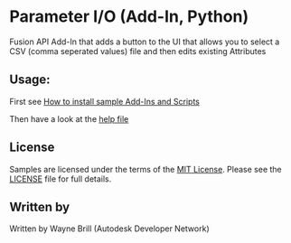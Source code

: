 # Parameter I/O (Add-In, Python)
Fusion API Add-In that adds a button to the UI that allows you to select a CSV (comma seperated values) file and then edits existing Attributes

## Usage:
First see [How to install sample Add-Ins and Scripts](https://rawgit.com/AutodeskFusion360/AutodeskFusion360.github.io/master/Installation.html)

Then have a look at the [help file](https://rawgit.com/AutodeskFusion360/ParameterIO_Python/master/helpfile.html)

## License
Samples are licensed under the terms of the [MIT License](http://opensource.org/licenses/MIT). Please see the [LICENSE](LICENSE) file for full details.

## Written by

Written by Wayne Brill 
 (Autodesk Developer Network)
